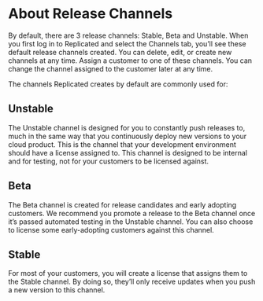 
# About Release Channels

By default, there are 3 release channels: Stable, Beta and Unstable. When you first log in to Replicated and select the Channels tab, you’ll see these default release channels created.
You can delete, edit, or create new channels at any time.
Assign a customer to one of these channels. You can change the channel assigned to the customer later at any time.

The channels Replicated creates by default are commonly used for:

## Unstable
The Unstable channel is designed for you to constantly push releases to, much in the same way that you continuously deploy new versions to your cloud product.
This is the channel that your development environment should have a license assigned to.
This channel is designed to be internal and for testing, not for your customers to be licensed against.

## Beta
The Beta channel is created for release candidates and early adopting customers.
We recommend you promote a release to the Beta channel once it’s passed automated testing in the Unstable channel.
You can also choose to license some early-adopting customers against this channel.

## Stable
For most of your customers, you will create a license that assigns them to the Stable channel.
By doing so, they’ll only receive updates when you push a new version to this channel.
